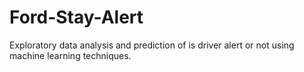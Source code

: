# Ford-Stay-Alert
Exploratory data analysis and prediction of is driver alert or not using machine learning techniques.
